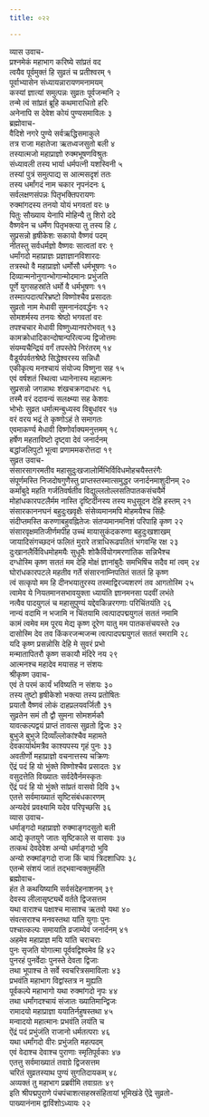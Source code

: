 ```yaml
---
title: ०२२

---
```

व्यास उवाच-  
प्रश्नमेकं महाभाग करिष्ये सांप्रतं वद  
त्वयैव पूर्वमुक्तं हि सुव्रतं च प्रतीश्वरम् १  
पूर्वाभ्यासेन संध्यायन्नारायणमनामयम्  
कस्यां ज्ञात्यां समुत्पन्नः सुव्रतः पूर्वजन्मनि २  
तन्मे त्वं सांप्रतं ब्रूहि कथमाराधितो हरिः  
अनेनापि स देवेश कोयं पुण्यसमाविलः ३  
ब्रह्मोवाच-  
वैदिशे नगरे पुण्ये सर्वऋद्धिसमाकुले  
तत्र राजा महातेजा ऋतध्वजसुतो बली ४  
तस्यात्मजो महाप्राज्ञो रुक्मभूषणविश्रुतः  
संध्यावली तस्य भार्या धर्मपत्नी यशस्विनी ५  
तस्यां पुत्रं समुत्पाद्य स आत्मसदृशं ततः  
तस्य धर्मांगदं नाम चकार नृपनंदनः ६  
सर्वलक्षणसंपन्नः पितृभक्तिपरायणः  
रुक्मांगदस्य तनयो योयं भगवतां वरः ७  
पितुः सौख्याय येनापि मोहिन्यै तु शिरो ददे  
वैष्णवेन च धर्मेण पितृभक्त्या तु तस्य हि ८  
सुप्रसन्नो हृषीकेशः सकायो वैष्णवं पदम्  
नीतस्तु सर्वधर्मज्ञो वैष्णवः सात्वतां वरः ९  
धर्मांगदो महाप्राज्ञः प्रज्ञाज्ञानविशारदः  
तत्रस्थो वै महाप्राज्ञो धर्मोसौ धर्मभूषणः १०  
दिव्यान्मनोनुगान्भोगान्मोदमानः प्रभुंजति  
पूर्णे युगसहस्रांते धर्मो वै धर्मभूषणः ११  
तस्मात्पदात्परिभ्रष्टो विष्णोश्चैव प्रसादतः  
सुव्रतो नाम मेधावी सुमनानंदवर्द्धनः १२  
सोमशर्मस्य तनयः श्रेष्ठो भगवतां वरः  
तपश्चचार मेधावी विष्णुध्यानपरोभवत् १३  
कामक्रोधादिकान्दोषान्परित्यज्य द्विजोत्तमः  
संयम्यचैन्द्रियं वर्गं तपस्तेपे निरंतरम् १४  
वैडूर्यपर्वतश्रेष्ठे सिद्धेश्वरस्य सन्निधौ  
एकीकृत्य मनश्चायं संयोज्य विष्णुना सह १५  
एवं वर्षशतं स्थित्वा ध्यानेनास्य महात्मनः  
सुप्रसन्नो जगन्नाथः शंखचक्रगदाधरः १६  
तस्मै वरं ददावन्यं सलक्ष्म्या सह केशवः  
भोभोः सुव्रत धर्मात्मन्बुध्यस्व विबुधांवर १७  
वरं वरय भद्रं ते कृष्णोऽहं ते समागतः  
एवमाकर्ण्य मेधावी विष्णोर्वाक्यमनुत्तमम् १८  
हर्षेण महताविष्टो दृष्ट्वा देवं जनार्दनम्  
बद्धांजलिपुटो भूत्वा प्रणाममकरोत्तदा १९  
सुव्रत उवाच-  
संसारसागरमतीव महासुदुःखजालोर्मिभिर्विविधमोहचयैस्तरंगैः  
संपूर्णमस्ति निजदोषगुणैस्तु प्राप्तस्तस्मात्समुद्धर जनार्दनमाशुदीनम् २०  
कर्मांबुदे महति गर्जतिवर्षतीव विद्युल्लतोल्लसतिपातकसंचयैर्मे  
मोहांधकारपटलैर्मम नास्ति दृष्टिर्दीनस्य तस्य मधुसूदन देहि हस्तम् २१  
संसारकाननघनं बहुदुःखवृक्षैः संसेव्यमानमपि मोहमयैश्च सिंहैः  
संदीप्तमस्ति करुणाबहुवह्नितेजः संतप्यमानमनिशं परिपाहि कृष्ण २२  
संसारवृक्षमतिजीर्णमपीह उच्चं मायासुकंदकरुणा बहुदुःखशाखम्  
जायादिसंगच्छदनं फलितं मुरारे तत्राधिरूढपतितं भगवन्हि रक्ष २३  
दुःखानलैर्विविधमोहमयैः सुधूमैः शोकैर्वियोगमरणांतिक सन्निभैश्च  
दग्धोस्मि कृष्ण सततं मम देहि मोक्षं ज्ञानांबुदैः समभिषिंच सदैव मां त्वम् २४  
घोरांधकारपटले महतीव गर्ते संसारनाम्निपतितं सततं हि कृष्ण  
त्वं सत्कृपो मम हि दीनभयातुरस्य तस्माद्विरज्यशरणं तव आगतोस्मि २५  
त्वामेव ये नियतमानसभावयुक्ता ध्यायंति ज्ञानमनसा पदवीं लभंते  
नत्वैव पादयुगलं च महासुपुण्यं यद्देवकिन्नरगणाः परिचिंतयंति २६  
नान्यं वदामि न भजामि न चिंतयामि त्वत्पादपद्मयुगलं सततं नमामि  
कामं त्वमेव मम पूरय मेद्य कृष्ण दूरेण यातु मम पातकसंचयस्ते २७  
दासोस्मि देव तव किंकरजन्मजन्म त्वत्पादपद्मयुगलं सततं स्मरामि २८  
यदि कृष्ण प्रसन्नोसि देहि मे सुवरं प्रभो  
मन्मातापितरौ कृष्ण सकायौ मंदिरे नय २९  
आत्मनश्च महादेव मयासह न संशयः  
श्रीकृष्ण उवाच-  
एवं ते परमं कार्यं भविष्यति न संशयः ३०  
तस्य तुष्टो हृषीकेशो भक्त्या तस्य प्रतोषितः  
प्रयातौ वैष्णवं लोकं दाहप्रलयवर्जितौ ३१  
सुव्रतेन समं तौ द्वौ सुमना सोमशर्मकौ  
यावत्कल्पद्वयं प्राप्तं तावत्स सुव्रतो द्विजः ३२  
बुभुजे बुभुजे दिव्याँल्लोकांश्चैव महामते  
देवकार्यार्थमत्रैव काश्यपस्य गृहं पुनः ३३  
अवतीर्णो महाप्राज्ञो वचनात्तस्य चक्रिणः  
ऐंद्रं पदं हि यो भुंक्ते विष्णोश्चैव प्रसादतः ३४  
वसुदत्तेति विख्यातः सर्वदेवैर्नमस्कृतः  
ऐंद्रं पदं हि यो भुंक्ते सांप्रतं वासवो दिवि ३५  
एतत्ते सर्वमाख्यातं सृष्टिसंबंधकारणम्  
अन्यदेवं प्रवक्ष्यामि यदेव परिपृच्छसि ३६  
व्यास उवाच-  
धर्माङ्गदो महाप्राज्ञो रुक्माङ्गदसुतो बली  
आद्ये कृतयुगे जातः सृष्टिकाले स वासवः ३७  
तत्कथं देवदेवेश अन्यो धर्माङ्गदो भुवि  
अन्यो रुक्मांङ्गदो राजा किं चायं त्रिदशाधिपः ३८  
एतन्मे संशयं जातं तद्भवान्वक्तुमर्हति  
ब्रह्मोवाच-  
हंत ते कथयिष्यामि सर्वसंदेहनाशनम् ३९  
देवस्य लीलासृष्ट्यर्थे वर्तते द्विजसत्तम  
यथा वाराश्च पक्षाश्च मासाश्च ऋतवो यथा ४०  
संवत्सराश्च मनवस्तथा यांति युगाः पुनः  
पश्चात्कल्पः समायाति व्रजाम्येवं जनार्दनम् ४१  
अहमेव महाप्राज्ञ मयि यांति चराचराः  
पुनः सृजति योगात्मा पूर्ववद्विश्वमेव हि ४२  
पुनरहं पुनर्वेदाः पुनस्ते देवता द्विजाः  
तथा भूपाश्च ते सर्वे स्वचरित्रसमाविलाः ४३  
प्रभवंति महाभाग विद्वांस्तत्र न मुह्यति  
पूर्वकल्पे महाभागो यथा रुक्मांगदो नृपः ४४  
तथा धर्मांगदश्चायं संजातः ख्यातिमान्द्विजः  
रामादयो महाप्राज्ञा ययातिर्नहुषस्तथा ४५  
मन्वादयो महात्मानः प्रभवंति लयंति च  
ऐंद्रं पदं प्रभुंजंति राजानो धर्मतत्पराः ४६  
यथा धर्मांगदो वीरः प्रभुंजति महत्पदम्  
एवं वेदाश्च देवाश्च पुराणाः स्मृतिपूर्वकाः ४७  
एतत्तु सर्वमाख्यातं तवाग्रे द्विजसत्तम  
चरितं सुव्रतस्याथ पुण्यं सुगतिदायकम् ४८  
अव्यक्तं तु महाभाग प्रब्रवीमि तवाग्रतः ४९  
 इति श्रीपद्मपुराणे पंचपंचाशत्सहस्रसंहितायां भूमिखंडे ऐंद्रे सुव्रतो-  
पाख्यानंनाम द्वाविंशोऽध्यायः २२
